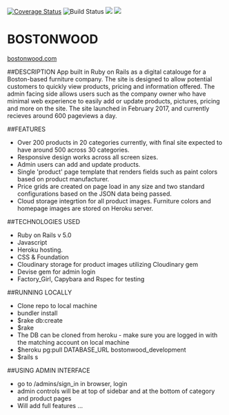 [![Coverage Status](https://coveralls.io/repos/github/nate01776/bostonwood/badge.svg?branch=master)](https://coveralls.io/github/nate01776/bostonwood?branch=master)
![Build Status](https://codeship.com/projects/8b378030-72f5-0134-11b6-1ae66e72c451/status?branch=master)
<a href="https://codeclimate.com/github/nate01776/bostonwood"><img src="https://codeclimate.com/github/nate01776/bostonwood/badges/gpa.svg" /></a>
<a href="https://codeclimate.com/github/nate01776/bostonwood"><img src="https://codeclimate.com/github/nate01776/bostonwood/badges/issue_count.svg" /></a>

# BOSTONWOOD

<a href="http://www.bostonwood.com">bostonwood.com</a>

##DESCRIPTION
App built in Ruby on Rails as a digital catalouge for a Boston-based furniture company. The site is designed to allow potential customers to quickly view products, pricing and information offered. The admin facing side allows users such as the company owner who have minimal web experience to easily add or update products, pictures, pricing and more on the site. The site launched in February 2017, and currently recieves around 600 pageviews a day. 

##FEATURES
* Over 200 products in 20 categories currently, with final site expected to have around 500 across 30 categories.
* Responsive design works across all screen sizes.
* Admin users can add and update products.
* Single 'product' page template that renders fields such as paint colors based on product manufacturer.
* Price grids are created on page load in any size and two standard configurations based on the JSON data being passed.
* Cloud storage integrtion for all product images. Furniture colors and homepage images are stored on Heroku server.

##TECHNOLOGIES USED
* Ruby on Rails v 5.0
* Javascript
* Heroku hosting.
* CSS & Foundation
* Cloudinary storage for product images utilizing Cloudinary gem
* Devise gem for admin login
* Factory_Girl, Capybara and Rspec for testing

##RUNNING LOCALLY
* Clone repo to local machine
* bundler install
* $rake db:create
* $rake
* The DB can be cloned from heroku - make sure you are logged in with the matching account on local machine
* $heroku pg:pull DATABASE_URL bostonwood_development
* $rails s

##USING ADMIN INTERFACE
* go to /admins/sign_in in browser, login
* admin controls will be at top of sidebar and at the bottom of category and product pages
* Will add full features ...
